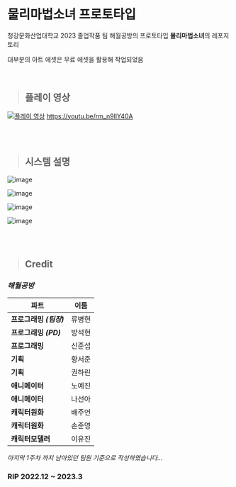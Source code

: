 # 물리마법소녀 프로토타입

청강문화산업대학교 2023 졸업작품 팀 해월공방의 프로토타입 **물리마법소녀**의 레포지토리

대부분의 아트 에셋은 무료 에셋을 활용해 작업되었음

<br>

>## 플레이 영상

[![플레이 영상](https://img.youtube.com/vi/rm_n9llY40A/maxresdefault.jpg)](https://youtu.be/rm_n9llY40A)
https://youtu.be/rm_n9llY40A

<br><br>

>## 시스템 설명

![image](https://github.com/HaewolWorkshop/ProjectP/assets/96484044/4e5d82a2-66d0-4f19-a745-5767b3f4b2a5)

![image](https://github.com/HaewolWorkshop/ProjectP/assets/96484044/2f3e31e0-a5b1-4988-91c9-2ba03d219d40)

![image](https://github.com/HaewolWorkshop/ProjectP/assets/96484044/f1738643-13c6-4ba3-853d-2f81b110ad99)

![image](https://github.com/HaewolWorkshop/ProjectP/assets/96484044/c249fd04-f7ff-4841-9b8f-a2c76c97f0c0)

<br><br>

>## Credit

### _해월공방_

| 파트 | 이름 | 
|---|---|
| **프로그래밍 _(팀장)_** | 류병현 |
| **프로그래밍 _(PD)_** | 방석현 | 
| **프로그래밍** | 신준섭 | 
| **기획** | 황서준 | 
| **기획** | 권하린 |  
| **애니메이터** | 노예진 |
| **애니메이터** | 나선아 | 
| **캐릭터원화** | 배주언 | 
| **캐릭터원화** | 손준영 | 
| **캐릭터모델러** | 이유진 | 

_마지막 1주차 까지 남아있던 팀원 기준으로 작성하였습니다..._



### RIP 2022.12 ~ 2023.3
